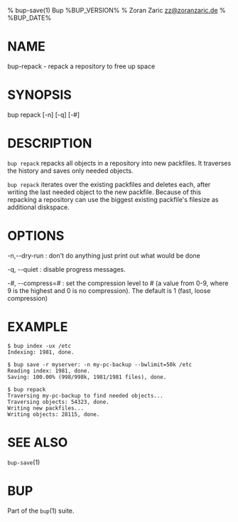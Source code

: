 % bup-save(1) Bup %BUP_VERSION%
% Zoran Zaric <zz@zoranzaric.de>
% %BUP_DATE%

# NAME

bup-repack - repack a repository to free up space

# SYNOPSIS

bup repack [-n] [-q] [-#]

# DESCRIPTION

`bup repack` repacks all objects in a repository into new
packfiles.  It traverses the history and saves only needed
objects.

`bup repack` iterates over the existing packfiles and
deletes each, after writing the last needed object to the
new packfile.  Because of this repacking a repository can
use the biggest existing packfile's filesize as additional
diskspace.

# OPTIONS

-n,--dry-run
:   don't do anything just print out what would be done

-q, --quiet
:   disable progress messages.

-*#*, --compress=*#*
:   set the compression level to # (a value from 0-9, where
    9 is the highest and 0 is no compression).  The default
    is 1 (fast, loose compression)


# EXAMPLE

    $ bup index -ux /etc
    Indexing: 1981, done.

    $ bup save -r myserver: -n my-pc-backup --bwlimit=50k /etc
    Reading index: 1981, done.
    Saving: 100.00% (998/998k, 1981/1981 files), done.

    $ bup repack
    Traversing my-pc-backup to find needed objects...
    Traversing objects: 54323, done.
    Writing new packfiles...
    Writing objects: 28115, done.


# SEE ALSO

`bup-save`(1)

# BUP

Part of the `bup`(1) suite.
